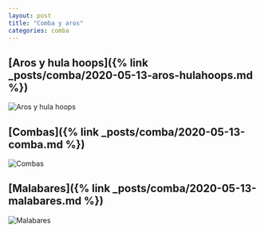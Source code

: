 ```yaml
---
layout: post
title: "Comba y aros"
categories: comba
---
```


## [Aros y hula hoops]({% link _posts/comba/2020-05-13-aros-hulahoops.md %})
![Aros y hula hoops](../images/comba-aros-pestana.jpg)

## [Combas]({% link _posts/comba/2020-05-13-comba.md %})
![Combas](../images/comba_juegosdecomba_pestana.png)

## [Malabares]({% link _posts/comba/2020-05-13-malabares.md %})
![Malabares](../images/comba_tiposdesalto_pestana.jpg)
